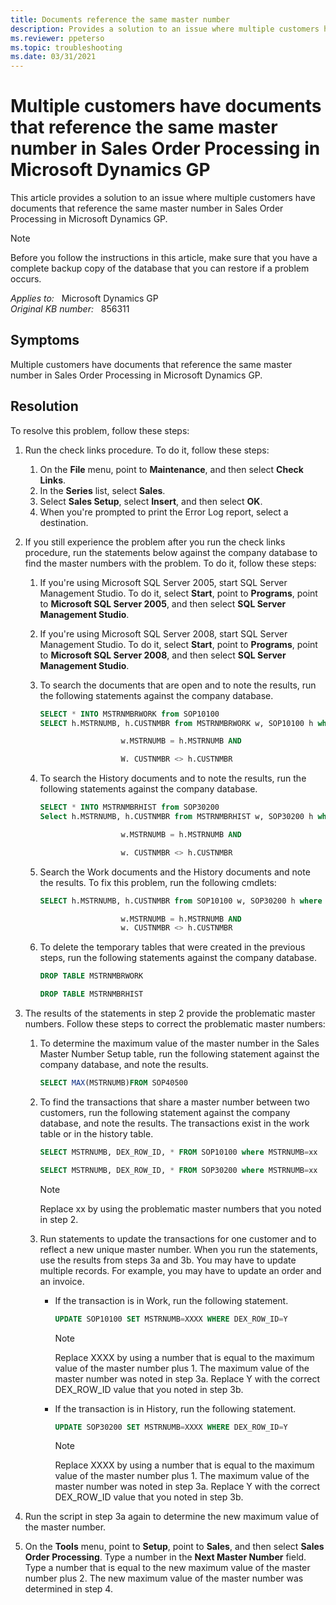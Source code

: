 ```yaml
---
title: Documents reference the same master number
description: Provides a solution to an issue where multiple customers have documents that reference the same master number in Sales Order Processing in Microsoft Dynamics GP.
ms.reviewer: ppeterso
ms.topic: troubleshooting
ms.date: 03/31/2021
---
```

# Multiple customers have documents that reference the same master number in Sales Order Processing in Microsoft Dynamics GP

This article provides a solution to an issue where multiple customers have documents that reference the same master number in Sales Order Processing in Microsoft Dynamics GP.

> [!NOTE]
> Before you follow the instructions in this article, make sure that you have a complete backup copy of the database that you can restore if a problem occurs.

_Applies to:_ &nbsp; Microsoft Dynamics GP  
_Original KB number:_ &nbsp; 856311

## Symptoms

Multiple customers have documents that reference the same master number in Sales Order Processing in Microsoft Dynamics GP.

## Resolution

To resolve this problem, follow these steps:

1. Run the check links procedure. To do it, follow these steps:
    1. On the **File** menu, point to **Maintenance**, and then select **Check Links**.
    2. In the **Series** list, select **Sales**.
    3. Select **Sales Setup**, select **Insert**, and then select **OK**.
    4. When you're prompted to print the Error Log report, select a destination.
2. If you still experience the problem after you run the check links procedure, run the statements below against the company database to find the master numbers with the problem. To do it, follow these steps:
    1. If you're using Microsoft SQL Server 2005, start SQL Server Management Studio. To do it, select
    **Start**, point to **Programs**, point to **Microsoft SQL Server 2005**, and then select **SQL Server Management Studio**.
    2. If you're using Microsoft SQL Server 2008, start SQL Server Management Studio. To do it, select
    **Start**, point to **Programs**, point to **Microsoft SQL Server 2008**, and then select **SQL Server Management Studio**.
    3. To search the documents that are open and to note the results, run the following statements against the company database.

        ```sql
        SELECT * INTO MSTRNMBRWORK from SOP10100
        SELECT h.MSTRNUMB, h.CUSTNMBR from MSTRNMBRWORK w, SOP10100 h where
        
                          w.MSTRNUMB = h.MSTRNUMB AND
        
                          W. CUSTNMBR <> h.CUSTNMBR
        ```

    4. To search the History documents and to note the results, run the following statements against the company database.

        ```sql
        SELECT * INTO MSTRNMBRHIST from SOP30200
        Select h.MSTRNUMB, h.CUSTNMBR from MSTRNMBRHIST w, SOP30200 h where
        
                          w.MSTRNUMB = h.MSTRNUMB AND
        
                          w. CUSTNMBR <> h.CUSTNMBR
        ```

    5. Search the Work documents and the History documents and note the results. To fix this problem, run the following cmdlets:

        ```sql
        SELECT h.MSTRNUMB, h.CUSTNMBR from SOP10100 w, SOP30200 h where
        
                          w.MSTRNUMB = h.MSTRNUMB AND
                          w. CUSTNMBR <> h.CUSTNMBR
        ```

    6. To delete the temporary tables that were created in the previous steps, run the following statements against the company database.

        ```sql
        DROP TABLE MSTRNMBRWORK
        
        DROP TABLE MSTRNMBRHIST
        ```

3. The results of the statements in step 2 provide the problematic master numbers. Follow these steps to correct the problematic master numbers:

    1. To determine the maximum value of the master number in the Sales Master Number Setup table, run the following statement against the company database, and note the results.

        ```sql
        SELECT MAX(MSTRNUMB)FROM SOP40500
        ```

    2. To find the transactions that share a master number between two customers, run the following statement against the company database, and note the results. The transactions exist in the work table or in the history table.

        ```sql
        SELECT MSTRNUMB, DEX_ROW_ID, * FROM SOP10100 where MSTRNUMB=xx

        SELECT MSTRNUMB, DEX_ROW_ID, * FROM SOP30200 where MSTRNUMB=xx
        ```

        > [!NOTE]
        > Replace xx by using the problematic master numbers that you noted in step 2.
    3. Run statements to update the transactions for one customer and to reflect a new unique master number. When you run the statements, use the results from steps 3a and 3b. You may have to update multiple records. For example, you may have to update an order and an invoice.

        - If the transaction is in Work, run the following statement.

            ```sql
            UPDATE SOP10100 SET MSTRNUMB=XXXX WHERE DEX_ROW_ID=Y
            ```

            > [!NOTE]
            > Replace XXXX by using a number that is equal to the maximum value of the master number plus 1. The maximum value of the master number was noted in step 3a. Replace Y with the correct DEX_ROW_ID value that you noted in step 3b.

        - If the transaction is in History, run the following statement.

            ```sql
            UPDATE SOP30200 SET MSTRNUMB=XXXX WHERE DEX_ROW_ID=Y
            ```

            > [!NOTE]
            > Replace XXXX by using a number that is equal to the maximum value of the master number plus 1. The maximum value of the master number was noted in step 3a. Replace Y with the correct DEX_ROW_ID value that you noted in step 3b.
4. Run the script in step 3a again to determine the new maximum value of the master number.
5. On the **Tools** menu, point to **Setup**, point to **Sales**, and then select **Sales Order Processing**. Type a number in the **Next Master Number** field. Type a number that is equal to the new maximum value of the master number plus 2. The new maximum value of the master number was determined in step 4.
